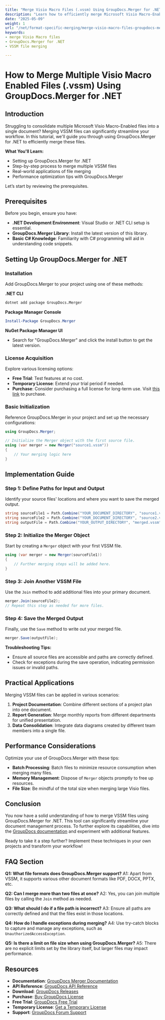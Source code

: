 ```yaml
---
title: "Merge Visio Macro Files (.vssm) Using GroupDocs.Merger for .NET&#58; A Comprehensive Guide"
description: "Learn how to efficiently merge Microsoft Visio Macro-Enabled files using GroupDocs.Merger for .NET. Streamline your workflow with this detailed, step-by-step tutorial."
date: "2025-05-09"
weight: 1
url: "/net/format-specific-merging/merge-visio-macro-files-groupdocs-merger-net/"
keywords:
- merge Visio Macro files
- GroupDocs.Merger for .NET
- VSSM file merging

---
```



# How to Merge Multiple Visio Macro Enabled Files (.vssm) Using GroupDocs.Merger for .NET

## Introduction

Struggling to consolidate multiple Microsoft Visio Macro-Enabled files into a single document? Merging VSSM files can significantly streamline your workflow. In this tutorial, we'll guide you through using GroupDocs.Merger for .NET to efficiently merge these files.

**What You'll Learn:**
- Setting up GroupDocs.Merger for .NET
- Step-by-step process to merge multiple VSSM files
- Real-world applications of file merging
- Performance optimization tips with GroupDocs.Merger

Let’s start by reviewing the prerequisites.

## Prerequisites
Before you begin, ensure you have:
- **.NET Development Environment**: Visual Studio or .NET CLI setup is essential.
- **GroupDocs.Merger Library**: Install the latest version of this library.
- **Basic C# Knowledge**: Familiarity with C# programming will aid in understanding code snippets.

## Setting Up GroupDocs.Merger for .NET

### Installation
Add GroupDocs.Merger to your project using one of these methods:

**.NET CLI**
```bash
dotnet add package GroupDocs.Merger
```

**Package Manager Console**
```powershell
Install-Package GroupDocs.Merger
```

**NuGet Package Manager UI**
- Search for "GroupDocs.Merger" and click the install button to get the latest version.

### License Acquisition
Explore various licensing options:
- **Free Trial**: Test features at no cost.
- **Temporary License**: Extend your trial period if needed.
- **Purchase**: Consider purchasing a full license for long-term use. Visit [this link](https://purchase.groupdocs.com/buy) to purchase.

### Basic Initialization
Reference GroupDocs.Merger in your project and set up the necessary configurations:

```csharp
using GroupDocs.Merger;

// Initialize the Merger object with the first source file.
using (var merger = new Merger("source1.vssm"))
{
    // Your merging logic here
}
```

## Implementation Guide

### Step 1: Define Paths for Input and Output
Identify your source files' locations and where you want to save the merged output.

```csharp
string sourceFile1 = Path.Combine("YOUR_DOCUMENT_DIRECTORY", "source1.vssm");
string sourceFile2 = Path.Combine("YOUR_DOCUMENT_DIRECTORY", "source2.vssm");
string outputFile = Path.Combine("YOUR_OUTPUT_DIRECTORY", "merged.vssm");
```

### Step 2: Initialize the Merger Object
Start by creating a `Merger` object with your first VSSM file.

```csharp
using (var merger = new Merger(sourceFile1))
{
    // Further merging steps will be added here.
}
```

### Step 3: Join Another VSSM File
Use the `Join` method to add additional files into your primary document.

```csharp
merger.Join(sourceFile2);
// Repeat this step as needed for more files.
```

### Step 4: Save the Merged Output
Finally, use the `Save` method to write out your merged file.

```csharp
merger.Save(outputFile);
```

**Troubleshooting Tips:**
- Ensure all source files are accessible and paths are correctly defined.
- Check for exceptions during the save operation, indicating permission issues or invalid paths.

## Practical Applications
Merging VSSM files can be applied in various scenarios:
1. **Project Documentation**: Combine different sections of a project plan into one document.
2. **Report Generation**: Merge monthly reports from different departments for unified presentation.
3. **Data Consolidation**: Integrate data diagrams created by different team members into a single file.

## Performance Considerations
Optimize your use of GroupDocs.Merger with these tips:
- **Batch Processing**: Batch files to minimize resource consumption when merging many files.
- **Memory Management**: Dispose of `Merger` objects promptly to free up resources.
- **File Size**: Be mindful of the total size when merging large Visio files.

## Conclusion
You now have a solid understanding of how to merge VSSM files using GroupDocs.Merger for .NET. This tool can significantly streamline your document management process. To further explore its capabilities, dive into the [GroupDocs documentation](https://docs.groupdocs.com/merger/net/) and experiment with additional features.

Ready to take it a step further? Implement these techniques in your own projects and transform your workflow!

## FAQ Section
**Q1: What file formats does GroupDocs.Merger support?**
A1: Apart from VSSM, it supports various other document formats like PDF, DOCX, PPTX, etc.

**Q2: Can I merge more than two files at once?**
A2: Yes, you can join multiple files by calling the `Join` method as needed.

**Q3: What should I do if a file path is incorrect?**
A3: Ensure all paths are correctly defined and that the files exist in those locations.

**Q4: How do I handle exceptions during merging?**
A4: Use try-catch blocks to capture and manage any exceptions, such as `UnauthorizedAccessException`.

**Q5: Is there a limit on file size when using GroupDocs.Merger?**
A5: There are no explicit limits set by the library itself, but larger files may impact performance.

## Resources
- **Documentation**: [GroupDocs Merger Documentation](https://docs.groupdocs.com/merger/net/)
- **API Reference**: [GroupDocs API Reference](https://reference.groupdocs.com/merger/net/)
- **Download**: [GroupDocs Releases](https://releases.groupdocs.com/merger/net/)
- **Purchase**: [Buy GroupDocs License](https://purchase.groupdocs.com/buy)
- **Free Trial**: [GroupDocs Free Trial](https://releases.groupdocs.com/merger/net/)
- **Temporary License**: [Get a Temporary License](https://purchase.groupdocs.com/temporary-license/)
- **Support**: [GroupDocs Forum Support](https://forum.groupdocs.com/c/merger/) 

